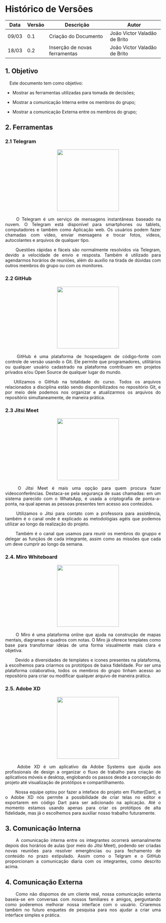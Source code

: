 # Histórico de Versões

Data|Versão|Descrição|Autor
-|-|-|-
09/03|0.1|Criação do Documento| João Victor Valadão de Brito|
18/03|0.2|Inserção de novas ferramentas| João Victor Valadão de Brito|

## 1. Objetivo

 <p align = "justify"> &emsp;Este documento tem como objetivo:</p>

- Mostrar as ferramentas utilizadas para tomada de decisões;

- Mostrar a comunicação Interna entre os membros do grupo;

- Mostrar a comunicação Externa entre os membros do grupo;


## 2. Ferramentas

### 2.1 Telegram

<p align = "center"> &emsp;&emsp; <img src="https://logospng.org/download/telegram/logo-telegram-4096.png" width="200" height="200"/> </p>

<p align = "justify"> &emsp;&emsp; O Telegram é um serviço de mensagens instantâneas baseado na nuvem. O Telegram está disponível para smartphones ou tablets, computadores e também como Aplicação web. Os usuários podem fazer chamadas com vídeo, enviar mensagens e trocar fotos, vídeos, autocolantes e arquivos de qualquer tipo.
<p align = "justify"> &emsp;&emsp; Questões rápidas e fáceis são normalmente resolvidos via Telegram, devido a velocidade de envio e resposta. Também é utilizado para agendarmos horários de reuniões, além do auxílio na tirada de dúvidas com outros membros do grupo ou com os monitores.</p>


### 2.2 GitHub

<p align = "center"> &emsp;&emsp; <img src="https://cdn4.iconfinder.com/data/icons/iconsimple-logotypes/512/github-512.png" width="200" height="200"/> </p> 

<p align = "justify"> &emsp;&emsp; GitHub é uma plataforma de hospedagem de código-fonte com controle de versão usando o Git. Ele permite que programadores, utilitários ou qualquer usuário cadastrado na plataforma contribuam em projetos privados e/ou Open Source de qualquer lugar do mundo.

<p align = "justify"> &emsp;&emsp;Utilizamos o GitHub na totalidade do curso. Todos os arquivos relacionados a disciplina estão sendo disponibilizados no repositório Git, e por meio dele podemos nos organizar e atualizarmos os arquivos do repositório simultaneamente, de maneira prática.</p> 


### 2.3 Jitsi Meet

<p align = "center"> &emsp;&emsp; <img src="https://i.imgur.com/0ITrKCk.png" width="200" height="200"/> </p>  

<p align = "justify"> &emsp;&emsp; O Jitsi Meet  é mais uma opção para quem procura fazer videoconferências. Destaca-se pela segurança de suas chamadas: em um sistema parecido com o WhatsApp, é usada a criptografia de ponta-a-ponta, na qual apenas as pessoas presentes tem acesso aos conteúdos.

<p align = "justify"> &emsp;&emsp; Utilizamos o Jitsi para contato com a professora para assistência, também é o canal onde é explicado as metodológias agéis que podemos utilizar ao longo da realização do projeto.

<p align = "justify"> &emsp;&emsp; Também é o canal que usamos para reunir os membros do gruppo e delegar as funçãos de cada integrante, assim como as missões que cada um deve cumprir ao longo da semana.</p>

### 2.4. Miro Whiteboard

<p align = "center"> &emsp;&emsp; <img src="https://pbs.twimg.com/profile_images/1103546465014624256/Kz8dyO1m.png" width="200" height="200"/> </p>  

 <p align = "justify"> &emsp;&emsp; O Miro é uma plataforma online que ajuda na construção de mapas mentais, diagramas e quadros com notas. O Miro já oferece templates como base para transformar ideias de uma forma visualmente mais clara e objetiva.</p>

 <p align = "justify"> &emsp;&emsp; Devido a diversidades de templates e icones presentes na plataforma, à escolhemos para criarmos os protótipos de baixa fidelidade. Por ser uma plataforma colaborativa, todos os membros do grupo tinham acesso ao repositório para criar ou modificar qualquer arquivo de maneira prática.</p>

 ### 2.5. Adobe XD

<p align = "center"> &emsp;&emsp; <img src="https://upload.wikimedia.org/wikipedia/commons/thumb/c/c2/Adobe_XD_CC_icon.svg/1200px-Adobe_XD_CC_icon.svg.png" width="200" height="200"/> </p>  

<p align = "justify"> &emsp;&emsp; Adobe XD é um aplicativo da Adobe Systems que ajuda aos profissionais de design a organizar o fluxo de trabalho para criação de aplicativos móveis e desktop, englobando os passos desde a concepção do projeto até visualização de protótipos e compartilhamento.</p>

<p align = "justify"> &emsp;&emsp; Nossa equipe optou por fazer a inteface do projeto em Flutter(Dart), e o Adobe XD nós permite a possibilidade de criar telas no editor e exportarem em código Dart para ser adicionado na aplicação. Até o momento estamos usando apenas para criar os protótipos de alta fidelidade, mas já o escolhemos para auxiliar nosso trabalho futuramente.</p>


## 3. Comunicação Interna


<p align = "justify"> &emsp;&emsp; A comunicação interna entre os integrantes ocorrerá semanalmente depois dos horários de aulas (por meio do Jitsi Meet), podendo ser criadas novas reuniões para resolver emergências ou para fechamento de conteúdo no prazo estipulado. Assim como o Telgram e o GitHub proporcionam a comunicação diaria com os integrantes, como descrito acima.</p>

## 4. Comunicação Externa

<p align = "justify"> &emsp;&emsp; Como não dispomos de um cliente real, nossa comunicação externa baseia-se em conversas com nossos familiares e amigos, perguntando como poderemos melhorar nossa interface com o usuário. Criaremos também no futuro enquetes de pesquisa para nos ajudar a criar uma interface simples e prática.</p>
